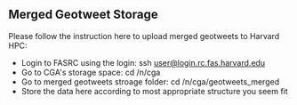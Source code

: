 ## Merged Geotweet Storage

Please follow the instruction here to upload merged geotweets to Harvard HPC:

- Login to FASRC using the login: ssh user@login.rc.fas.harvard.edu
- Go to CGA's storage space: cd /n/cga
- Go to merged geotweets stroage folder: cd /n/cga/geotweets_merged
- Store the data here according to most appropriate structure you seem fit

